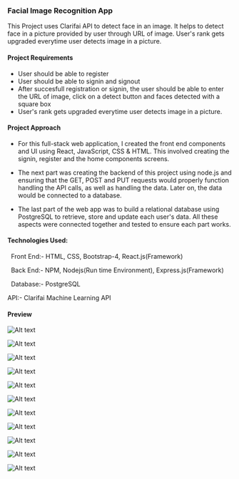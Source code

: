 ### Facial Image Recognition App

This Project uses Clarifai API to detect face in an image. It helps to detect face in a picture provided by user through URL of image. User's rank gets upgraded everytime user detects image in a picture.

#### Project Requirements
- User should be able to register
- User should be able to signin and signout 
- After succesfull registration or signin, the user should be able to enter the URL of image, click on a detect button and faces detected with a square box
- User's rank gets upgraded everytime user detects image in a picture.


#### Project Approach

- For this full-stack web application, I created the front end components and UI using React, JavaScript, CSS & HTML. This involved creating the signin, register and the home components screens. 

- The next part was creating the backend of this project using node.js and ensuring that the GET, POST and PUT requests would properly function handling the API calls, as well as handling the data. Later on, the data would be connected to a database.

- The last part of the web app was to build a relational database using PostgreSQL to retrieve, store and update each user's data. All these aspects were connected together and tested to ensure each part works.


#### Technologies Used:

  Front End:- HTML, CSS, Bootstrap-4, React.js(Framework)
  
  Back End:- NPM, Nodejs(Run time Environment), Express.js(Framework)
  
  Database:- PostgreSQL
  
  API:- Clarifai Machine Learning API
  

#### Preview

![Alt text](/Djnago_vendor_previews/1.png "Optional title")

![Alt text](/Djnago_vendor_previews/2.png "Optional title")

![Alt text](/Djnago_vendor_previews/3.png "Optional title")

![Alt text](/Djnago_vendor_previews/4.png "Optional title")

![Alt text](/Djnago_vendor_previews/5.png "Optional title")

![Alt text](/Djnago_vendor_previews/6.png "Optional title")

![Alt text](/Djnago_vendor_previews/7.png "Optional title")

![Alt text](/Djnago_vendor_previews/8.png "Optional title")

![Alt text](/Djnago_vendor_previews/9.png "Optional title")

![Alt text](/Djnago_vendor_previews/10.png "Optional title")

![Alt text](/Djnago_vendor_previews/11.png "Optional title")
